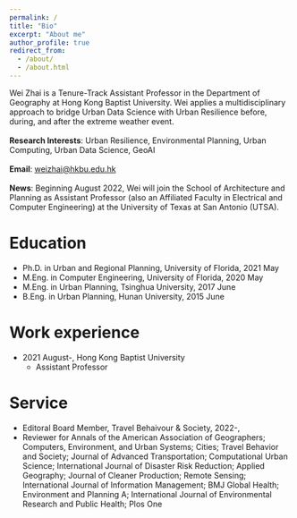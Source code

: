 ```yaml
---
permalink: /
title: "Bio"
excerpt: "About me"
author_profile: true
redirect_from: 
  - /about/
  - /about.html
---
```


Wei Zhai is a Tenure-Track Assistant Professor in the Department of Geography at Hong Kong Baptist University. Wei applies a multidisciplinary approach to bridge Urban Data Science with Urban Resilience before, during, and after the extreme weather event.
<br/><br/> 
**Research Interests**: Urban Resilience, Environmental Planning, Urban Computing, Urban Data Science, GeoAI
<br/><br/> 
**Email**: weizhai@hkbu.edu.hk
<br/><br/> 
**News**: Beginning August 2022, Wei will join the School of Architecture and Planning as Assistant Professor (also an Affiliated Faculty in Electrical and Computer Engineering) at the University of Texas at San Antonio (UTSA).

Education
======
* Ph.D. in Urban and Regional Planning, University of Florida, 2021 May
* M.Eng. in Computer Engineering, University of Florida, 2020 May
* M.Eng. in Urban Planning, Tsinghua University, 2017 June
* B.Eng. in Urban Planning, Hunan University, 2015 June

Work experience
======
* 2021 August-, Hong Kong Baptist University
  * Assistant Professor
  
Service
======
* Editoral Board Member, Travel Behaivour & Society, 2022-,
* Reviewer for Annals of the American Association of Geographers; Computers, Environment, and Urban Systems; Cities; Travel Behavior and Society; Journal of Advanced Transportation; Computational Urban Science; International Journal of Disaster Risk Reduction; Applied Geography; Journal of Cleaner Production; Remote Sensing; International Journal of Information Management; BMJ Global Health; Environment and Planning A; International Journal of Environmental Research and Public Health; Plos One


<body background="https://skywalkerzhai.github.io/weizhai.github.io/images/background.jpg">

